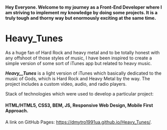 #### Hey Everyone. Welcome to my journey as a Front-End Developer where I am striving to implement my knowledge by doing some projects. It is a truly tough and thorny way but enormously exciting at the same time.

# Heavy_Tunes

As a huge fan of Hard Rock and heavy metal and to be totally honest with any offshoot of those styles of music, I have been inspired to create a simple version of some sort of iTunes app but related to heavy music. 

***Heavy__Tunes*** is a light version of iTunes which basically dedicated to the music of Gods, which is Hard Rock and Heavy Metal by the way. The project includes a custom video, audio, and radio players. 


Stack of technologies which were used to develop a particular project: 
#### HTML/HTML5, CSS3, BEM, JS, Responsive Web Design, Mobile First Approach.

A link on GitHub Pages: https://dmytro1991ua.github.io/Heavy_Tunes/.
